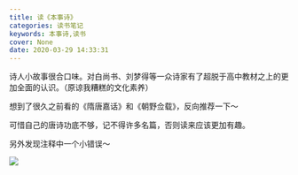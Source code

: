 ```yaml
---
title: 读《本事诗》
categories: 读书笔记
keywords: 本事诗,读书
cover: None
date: 2020-03-29 14:33:31
---
```


诗人小故事很合口味。对白尚书、刘梦得等一众诗家有了超脱于高中教材之上的更加全面的认识。（原谅我糟糕的文化素养）

想到了很久之前看的《隋唐嘉话》和《朝野佥载》，反向推荐一下～

可惜自己的唐诗功底不够，记不得许多名篇，否则读来应该更加有趣。

另外发现注释中一个小错误～

![](https://bk-5lian.oss-cn-shanghai.aliyuncs.com/20200329143108-img_1879.jpeg)